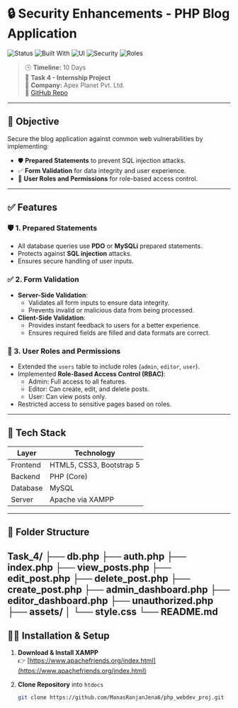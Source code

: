 # 🔒 Security Enhancements - PHP Blog Application

![Status](https://img.shields.io/badge/Status-Completed-brightgreen)
![Built With](https://img.shields.io/badge/Built%20With-PHP-blue)
![UI](https://img.shields.io/badge/UI-Bootstrap%205-purple)
![Security](https://img.shields.io/badge/Security-Enhanced-red)
![Roles](https://img.shields.io/badge/Feature-User%20Roles-yellowgreen)

> 🕒 **Timeline:** 10 Days  
> 📌 **Task 4 - Internship Project**  
> 🏢 **Company:** Apex Planet Pvt. Ltd.  
> 📁 [GitHub Repo](https://github.com/ManasRanjanJena6/php_webdev_proj/tree/main/Task_4/Security_Enhancements)

---

## 🎯 Objective

Secure the blog application against common web vulnerabilities by implementing:

- 🛡️ **Prepared Statements** to prevent SQL injection attacks.
- ✅ **Form Validation** for data integrity and user experience.
- 🔑 **User Roles and Permissions** for role-based access control.

---

## ✅ Features

### 🛡️ 1. Prepared Statements
- All database queries use **PDO** or **MySQLi** prepared statements.
- Protects against **SQL injection** attacks.
- Ensures secure handling of user inputs.

### ✅ 2. Form Validation
- **Server-Side Validation**:
  - Validates all form inputs to ensure data integrity.
  - Prevents invalid or malicious data from being processed.
- **Client-Side Validation**:
  - Provides instant feedback to users for a better experience.
  - Ensures required fields are filled and data formats are correct.

### 🔑 3. User Roles and Permissions
- Extended the `users` table to include roles (`admin`, `editor`, `user`).
- Implemented **Role-Based Access Control (RBAC)**:
  - Admin: Full access to all features.
  - Editor: Can create, edit, and delete posts.
  - User: Can view posts only.
- Restricted access to sensitive pages based on roles.

---

## 🧰 Tech Stack

| Layer        | Technology        |
|--------------|-------------------|
| Frontend     | HTML5, CSS3, Bootstrap 5 |
| Backend      | PHP (Core)        |
| Database     | MySQL             |
| Server       | Apache via XAMPP  |

---

## 📂 Folder Structure
Task_4/ 
├── db.php 
├── auth.php 
├── index.php 
├── view_posts.php 
├── edit_post.php 
├── delete_post.php 
├── create_post.php 
├── admin_dashboard.php 
├── editor_dashboard.php 
├── unauthorized.php 
├── assets/ 
│ └── style.css 
└── README.md
---

## 🧑‍💻 Installation & Setup

1. **Download & Install XAMPP**  
   👉 [https://www.apachefriends.org/index.html](https://www.apachefriends.org/index.html)

2. **Clone Repository** into `htdocs`  
   ```bash
   git clone https://github.com/ManasRanjanJena6/php_webdev_proj.git